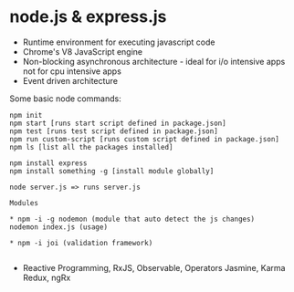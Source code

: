 # node.js & express.js

* Runtime environment for executing javascript code
* Chrome's V8 JavaScript engine
* Non-blocking asynchronous architecture - ideal for i/o intensive apps not for cpu intensive apps
* Event driven architecture

Some basic node commands:
```
npm init
npm start [runs start script defined in package.json]
npm test [runs test script defined in package.json]
npm run custom-script [runs custom script defined in package.json]
npm ls [list all the packages installed]

npm install express 
npm install something -g [install module globally]

node server.js => runs server.js 
```

```
Modules

* npm -i -g nodemon (module that auto detect the js changes)
nodemon index.js (usage)

* npm -i joi (validation framework)


```

* Reactive Programming, RxJS, Observable, Operators
Jasmine, Karma
Redux, ngRx